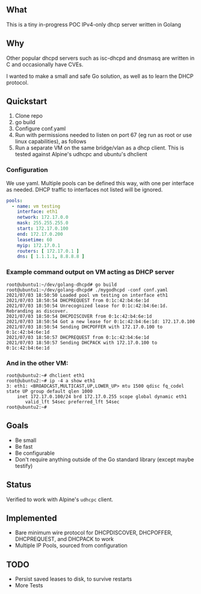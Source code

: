 ## What

This is a tiny in-progress POC IPv4-only dhcp server written in Golang

## Why

Other popular dhcpd servers such as isc-dhcpd and dnsmasq are written in C and occasionally
have CVEs.

I wanted to make a small and safe Go solution, as well as to learn the DHCP protocol.

## Quickstart

1. Clone repo
2. go build
3. Configure conf.yaml
3. Run with permissions needed to listen on port 67 (eg run as root or use linux capabilities), as follows
4. Run a separate VM on the same bridge/vlan as a dhcp client. This is tested against Alpine's udhcpc and ubuntu's dhclient

### Configuration

We use yaml. Multiple pools can be defined this way, with one per interface as needed. DHCP traffic to interfaces
not listed will be ignored.

```yaml
pools:
  - name: vm testing
    interface: eth1
    network: 172.17.0.0
    mask: 255.255.255.0
    start: 172.17.0.100
    end: 172.17.0.200
    leasetime: 60
    myip: 172.17.0.1
    routers: [ 172.17.0.1 ]
    dns: [ 1.1.1.1, 8.8.8.8 ]
```

### Example command output on VM acting as DHCP server

```
root@ubuntu1:~/dev/golang-dhcpd# go build
root@ubuntu1:~/dev/golang-dhcpd# ./mygodhcpd -conf conf.yaml
2021/07/03 18:50:50 Loaded pool vm testing on interface eth1
2021/07/03 18:50:54 DHCPREQUEST from 0:1c:42:b4:6e:1d
2021/07/03 18:50:54 Unrecognized lease for 0:1c:42:b4:6e:1d. Rebranding as discover.
2021/07/03 18:50:54 DHCPDISCOVER from 0:1c:42:b4:6e:1d
2021/07/03 18:50:54 Got a new lease for 0:1c:42:b4:6e:1d: 172.17.0.100
2021/07/03 18:50:54 Sending DHCPOFFER with 172.17.0.100 to 0:1c:42:b4:6e:1d
2021/07/03 18:50:57 DHCPREQUEST from 0:1c:42:b4:6e:1d
2021/07/03 18:50:57 Sending DHCPACK with 172.17.0.100 to 0:1c:42:b4:6e:1d
```

### And in the other VM:

```
root@ubuntu2:~# dhclient eth1
root@ubuntu2:~# ip -4 a show eth1
3: eth1: <BROADCAST,MULTICAST,UP,LOWER_UP> mtu 1500 qdisc fq_codel state UP group default qlen 1000
    inet 172.17.0.100/24 brd 172.17.0.255 scope global dynamic eth1
       valid_lft 54sec preferred_lft 54sec
root@ubuntu2:~#
```

## Goals

- Be small
- Be fast
- Be configurable
- Don't require anything outside of the Go standard library (except maybe testify)

## Status

Verified to work with Alpine's `udhcpc` client.

## Implemented

- Bare minimum wire protocol for DHCPDISCOVER, DHCPOFFER, DHCPREQUEST, and DHCPACK to work
- Multiple IP Pools, sourced from configuration

## TODO

- Persist saved leases to disk, to survive restarts
- More Tests

